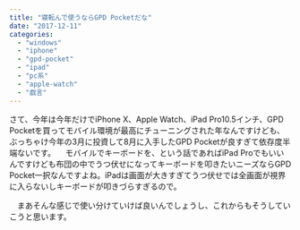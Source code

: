 ```yaml
---
title: "寝転んで使うならGPD Pocketだな"
date: "2017-12-11"
categories: 
  - "windows"
  - "iphone"
  - "gpd-pocket"
  - "ipad"
  - "pc系"
  - "apple-watch"
  - "戯言"
---
```


さて、今年は今年だけでiPhone X、Apple Watch、iPad Pro10.5インチ、GPD Pocketを買ってモバイル環境が最高にチューニングされた年なんですけども、ぶっちゃけ今年の3月に投資して8月に入手したGPD Pocketが良すぎて依存度半端ないです。 　モバイルでキーボードを、という話であればiPad Proでもいいんですけども布団の中でうつ伏せになってキーボードを叩きたいニーズならGPD Pocket一択なんですよね。iPadは画面が大きすぎてうつ伏せでは全画面が視界に入らないしキーボードが叩きづらすぎるので。

　まあそんな感じで使い分けていけば良いんでしょうし、これからもそうしていこうと思います。
